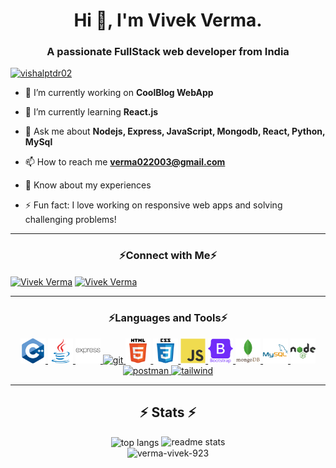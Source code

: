 <!-- <img align="right" src="https://visitor-badge.laobi.icu/badge?page_id=verma-vivek-923.verma-vivek-923" />

<h1 align="center">
    <img src="https://readme-typing-svg.herokuapp.com/?font=Righteous&size=35&center=true&vCenter=true&width=500&height=70&duration=4000&lines=Hi+There!+👋;+I'm+Vivek+Verma!;" />
</h1> -->
<h1 align="center">Hi 👋, I'm Vivek Verma.</h1>

<h3 align="center">A passionate FullStack web developer from <b>India</b></h3>
        <img src="https://mir-s3-cdn-cf.behance.net/project_modules/hd/06f21a161921919.63cd7887d0a70.gif" align="right" width="400" alt="" />
<p align="left"> <a href="https://twitter.com/vishalptdr02" target="blank"><img src="https://img.shields.io/twitter/follow/vishalptdr02?logo=twitter&style=for-the-badge" alt="vishalptdr02" /></a> </p>

- 🔭 I’m currently working on **CoolBlog WebApp**

- 🌱 I’m currently learning **React.js**

- 💬 Ask me about **Nodejs, Express, JavaScript, Mongodb, React, Python, MySql**

- 📫 How to reach me **verma022003@gmail.com**

- 📄 Know about my experiences

- ⚡ Fun fact: I love working on responsive web apps and solving challenging problems!

<hr>

<h3 align="center">⚡Connect with Me⚡</h3>
<p align="center">

<!-- <a href="https://twitter.com/vishalptdr02" target="blank"><img align="center" src="https://raw.githubusercontent.com/rahuldkjain/github-profile-readme-generator/master/src/images/icons/Social/twitter.svg" alt="vishalptdr02" height="30" width="40" />
</a> -->

<a href="https://www.linkedin.com/in/vivek-verma-v022003/" target="blank"><img align="center" src="https://raw.githubusercontent.com/rahuldkjain/github-profile-readme-generator/master/src/images/icons/Social/linked-in-alt.svg" alt="Vivek Verma" height="30" width="40" /></a> <a href="https://instagram.com/verma.vivek923" target="blank"><img align="center" src="https://raw.githubusercontent.com/rahuldkjain/github-profile-readme-generator/master/src/images/icons/Social/instagram.svg" alt="Vivek Verma" height="30" width="40" /></a>

</p>
<hr>
<h3 align="center">⚡Languages and Tools⚡</h3>

 <p align="center"> <a href="https://www.w3schools.com/cpp/" target="_blank" rel="noreferrer"> <img src="https://raw.githubusercontent.com/devicons/devicon/master/icons/cplusplus/cplusplus-original.svg" alt="cplusplus" width="40" height="40"/> </a>  <a href="https://www.java.com" target="_blank" rel="noreferrer"> <img src="https://raw.githubusercontent.com/devicons/devicon/master/icons/java/java-original.svg" alt="java" width="40" height="40"/> </a>   <a href="https://expressjs.com" target="_blank" rel="noreferrer"> <img src="https://raw.githubusercontent.com/devicons/devicon/master/icons/express/express-original-wordmark.svg" alt="express" width="40" height="40"/> </a>   <a href="https://git-scm.com/" target="_blank" rel="noreferrer"> <img src="https://www.vectorlogo.zone/logos/git-scm/git-scm-icon.svg" alt="git" width="40" height="40"/> </a>   <a href="https://www.w3.org/html/" target="_blank" rel="noreferrer"> <img src="https://raw.githubusercontent.com/devicons/devicon/master/icons/html5/html5-original-wordmark.svg" alt="html5" width="40" height="40"/> </a>  <a href="https://www.w3schools.com/css/" target="_blank" rel="noreferrer"> <img src="https://raw.githubusercontent.com/devicons/devicon/master/icons/css3/css3-original-wordmark.svg" alt="css3" width="40" height="40"/> </a>   <a href="https://developer.mozilla.org/en-US/docs/Web/JavaScript" target="_blank" rel="noreferrer"> <img src="https://raw.githubusercontent.com/devicons/devicon/master/icons/javascript/javascript-original.svg" alt="javascript" width="40" height="40"/> </a>
 <a href="https://getbootstrap.com" target="_blank" rel="noreferrer"> <img src="https://raw.githubusercontent.com/devicons/devicon/master/icons/bootstrap/bootstrap-plain-wordmark.svg" alt="bootstrap" width="40" height="40"/> </a>  <a href="https://www.mongodb.com/" target="_blank" rel="noreferrer"> <img src="https://raw.githubusercontent.com/devicons/devicon/master/icons/mongodb/mongodb-original-wordmark.svg" alt="mongodb" width="40" height="40"/> </a>  <a href="https://www.mysql.com/" target="_blank" rel="noreferrer"> <img src="https://raw.githubusercontent.com/devicons/devicon/master/icons/mysql/mysql-original-wordmark.svg" alt="mysql" width="40" height="40"/> </a> 
<a href="https://nodejs.org" target="_blank" rel="noreferrer"> <img src="https://raw.githubusercontent.com/devicons/devicon/master/icons/nodejs/nodejs-original-wordmark.svg" alt="nodejs" width="40" height="40"/> </a> 
<a href="https://postman.com" target="_blank" rel="noreferrer"> <img src="https://www.vectorlogo.zone/logos/getpostman/getpostman-icon.svg" alt="postman" width="40" height="40"/> </a> 
<a href="https://tailwindcss.com/" target="_blank" rel="noreferrer"> <img src="https://www.vectorlogo.zone/logos/tailwindcss/tailwindcss-icon.svg" alt="tailwind" width="40" height="40"/> </a> 
</p>
<hr>
<h2 align="center">⚡ Stats ⚡</h2>
<div align=center>
  <img width=325 align="center" src="https://github-readme-stats.vercel.app/api/top-langs/?username=verma-vivek-923&theme=dark&hide_border=false&include_all_commits=false&count_private=false&layout=compact" alt="top langs" />
  <img width=390 src="https://github-readme-stats.vercel.app/api?username=verma-vivek-923&theme=dark&hide_border=false&include_all_commits=false&count_private=false" alt="readme stats" />
  <br/>
<img width=390 src="https://github-readme-streak-stats.herokuapp.com/?user=verma-vivek-923&theme=dark&hide_border=false" alt="verma-vivek-923" alt="streak stats"/>
</div>
